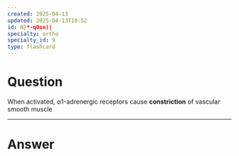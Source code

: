 ```yaml
---
created: 2025-04-13
updated: 2025-04-13T10:52
id: N}*-q0sn)|
specialty: ortho
specialty_id: 9
type: flashcard
---
```


# Question
When activated, α1-adrenergic receptors cause **constriction** of vascular smooth muscle

---

# Answer

